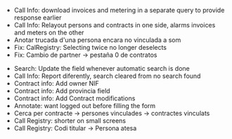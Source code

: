 + Call Info: download invoices and metering in a separate query to provide response earlier
+ Call Info: Relayout persons and contracts in one side, alarms invoices and meters on the other
+ Anotar trucada d'una persona encara no vinculada a som
+ Fix: CalRegistry: Selecting twice no longer deselects
+ Fix: Cambio de partner -> pestaña 0 de contratos
- Search: Update the field whenever automatic search is done
- Call Info: Report diferently, search cleared from no search found
- Contract info: Add owner NIF
- Contract info: Add provincia field
- Contract info: Add Contract modifications
- Annotate: want logged out before filling the form
- Cerca per contracte -> persones vinculades -> contractes vinculats
- Call Registry: shorter on small screens
- Call Registry: Codi titular -> Persona atesa


